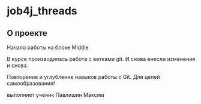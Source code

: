 # job4j_threads

## О проекте

Начало работы на блоке Middle

В курсе производилась работа с ветками git.
И снова внесли изменения и снова.

Повторение и углубление навыков работы с Git.
Для целей самообразования!
     

выполняет ученик Павлишин Максим